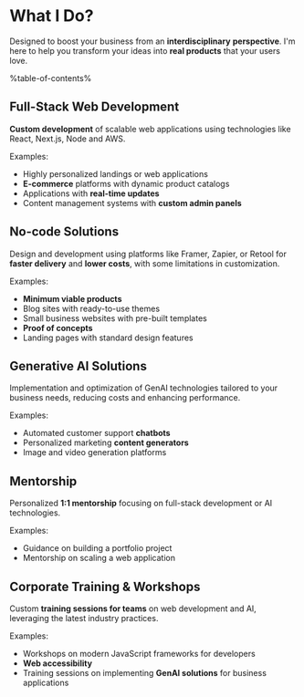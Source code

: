 # What I Do?

Designed to boost your business from an **interdisciplinary** **perspective**. I'm here to help you transform your ideas into **real products** that your users love.

%table-of-contents%

## Full-Stack Web Development

**Custom development** of scalable web applications using technologies like React, Next.js, Node and AWS.

Examples:

- Highly personalized landings or web applications
- **E-commerce** platforms with dynamic product catalogs
- Applications with **real-time updates**
- Content management systems with **custom admin panels**

## No-code Solutions

Design and development using platforms like Framer, Zapier, or Retool for **faster delivery** and **lower costs**, with some limitations in customization.

Examples:

- **Minimum viable products**
- Blog sites with ready-to-use themes
- Small business websites with pre-built templates
- **Proof of concepts**
- Landing pages with standard design features

## Generative AI Solutions

Implementation and optimization of GenAI technologies tailored to your business needs, reducing costs and enhancing performance.

Examples:

- Automated customer support **chatbots**
- Personalized marketing **content generators**
- Image and video generation platforms

## Mentorship

Personalized **1:1 mentorship** focusing on full-stack development or AI technologies.

Examples:

- Guidance on building a portfolio project
- Mentorship on scaling a web application

## Corporate Training & Workshops

Custom **training sessions for teams** on web development and AI, leveraging the latest industry practices.

Examples:

- Workshops on modern JavaScript frameworks for developers
- **Web accessibility**
- Training sessions on implementing **GenAI solutions** for business applications
